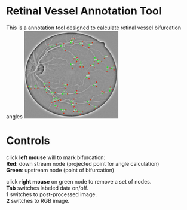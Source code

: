 # Retinal Vessel Annotation Tool
This is a annotation tool designed to calculate retinal vessel bifurcation angles
<img src='https://github.com/Retinal-Research/RBAD/blob/main/plot/annotation_example_1.jpg?raw=true' width='50%'></img>
# Controls
click <b>left mouse</b> will to mark bifurcation:<br>
<b>Red</b>: down stream node (projected point for angle calculation) <br>
<b>Green</b>: upstream node (point of bifurcation)<br>

click <b>right mouse</b> on green node to remove a set of nodes.<br>
<b>Tab</b> switches labeled data on/off. <br>
<b>1</b> switches to post-processed image. <br>
<b>2</b> switches to RGB image. <br>
